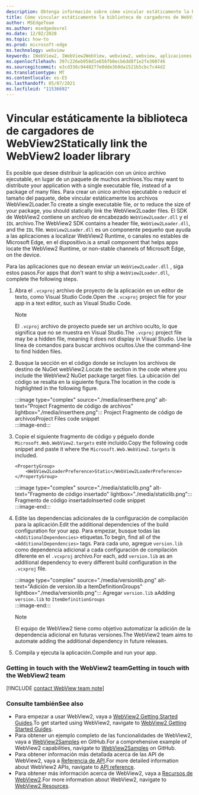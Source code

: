 ```yaml
---
description: Obtenga información sobre cómo vincular estáticamente la biblioteca de cargadores de WebView2.
title: Cómo vincular estáticamente la biblioteca de cargadores de WebView2
author: MSEdgeTeam
ms.author: msedgedevrel
ms.date: 12/02/2020
ms.topic: how-to
ms.prod: microsoft-edge
ms.technology: webview
keywords: IWebView2, IWebView2WebView, webview2, webview, aplicaciones de win32, win32, edge, ICoreWebView2, ICoreWebView2Host, control de explorador, html perimetral
ms.openlocfilehash: 397c226eb958d1e656fb0ecb6dd8f1e2fe300746
ms.sourcegitcommit: e3cd336c9448277e0dde3b9da1521b5cbc7c44d2
ms.translationtype: MT
ms.contentlocale: es-ES
ms.lasthandoff: 05/07/2021
ms.locfileid: "11536692"
---
```

# <a name="statically-link-the-webview2-loader-library"></a><span data-ttu-id="cbe5c-104">Vincular estáticamente la biblioteca de cargadores de WebView2</span><span class="sxs-lookup"><span data-stu-id="cbe5c-104">Statically link the WebView2 loader library</span></span>  

<span data-ttu-id="cbe5c-105">Es posible que desee distribuir la aplicación con un único archivo ejecutable, en lugar de un paquete de muchos archivos.</span><span class="sxs-lookup"><span data-stu-id="cbe5c-105">You may want to distribute your application with a single executable file, instead of a package of many files.</span></span> <span data-ttu-id="cbe5c-106">Para crear un único archivo ejecutable o reducir el tamaño del paquete, debe vincular estáticamente los archivos WebView2Loader.</span><span class="sxs-lookup"><span data-stu-id="cbe5c-106">To create a single executable file, or to reduce the size of your package, you should statically link the WebView2Loader files.</span></span> <span data-ttu-id="cbe5c-107">El SDK de WebView2 contiene un archivo de encabezado `WebView2Loader.dll` y el `IDL` archivo.</span><span class="sxs-lookup"><span data-stu-id="cbe5c-107">The WebView2 SDK contains a header file, `WebView2Loader.dll`, and the `IDL` file.</span></span> `WebView2Loader.dll` <span data-ttu-id="cbe5c-108">es un componente pequeño que ayuda a las aplicaciones a localizar WebView2 Runtime, o canales no estables de Microsoft Edge, en el dispositivo.</span><span class="sxs-lookup"><span data-stu-id="cbe5c-108">is a small component that helps apps locate the WebView2 Runtime, or non-stable channels of Microsoft Edge, on the device.</span></span>  

<span data-ttu-id="cbe5c-109">Para las aplicaciones que no desean enviar un `WebView2Loader.dll` , siga estos pasos.</span><span class="sxs-lookup"><span data-stu-id="cbe5c-109">For apps that don't want to ship a `WebView2Loader.dll`, complete the following steps.</span></span>  

1.  <span data-ttu-id="cbe5c-110">Abra el `.vcxproj` archivo de proyecto de la aplicación en un editor de texto, como Visual Studio Code.</span><span class="sxs-lookup"><span data-stu-id="cbe5c-110">Open the `.vcxproj` project file for your app in a text editor, such as Visual Studio Code.</span></span>  
    
    > [!NOTE]
    > <span data-ttu-id="cbe5c-111">El `.vcproj` archivo de proyecto puede ser un archivo oculto, lo que significa que no se muestra en Visual Studio.</span><span class="sxs-lookup"><span data-stu-id="cbe5c-111">The `.vcproj` project file may be a hidden file, meaning it does not display in Visual Studio.</span></span>  <span data-ttu-id="cbe5c-112">Use la línea de comandos para buscar archivos ocultos.</span><span class="sxs-lookup"><span data-stu-id="cbe5c-112">Use the command-line to find hidden files.</span></span>  
    
1.  <span data-ttu-id="cbe5c-113">Busque la sección en el código donde se incluyen los archivos de destino de NuGet webView2.</span><span class="sxs-lookup"><span data-stu-id="cbe5c-113">Locate the section in the code where you include the WebView2 NuGet package target files.</span></span>  <span data-ttu-id="cbe5c-114">La ubicación del código se resalta en la siguiente figura.</span><span class="sxs-lookup"><span data-stu-id="cbe5c-114">The location in the code is highlighted in the following figure.</span></span>  

    :::image type="complex" source="./media/inserthere.png" alt-text="Project Fragmento de código de archivos" lightbox="./media/inserthere.png":::
       <span data-ttu-id="cbe5c-116">Project Fragmento de código de archivos</span><span class="sxs-lookup"><span data-stu-id="cbe5c-116">Project Files code snippet</span></span>   
    :::image-end:::  
  
1.  <span data-ttu-id="cbe5c-117">Copie el siguiente fragmento de código y péguelo donde `Microsoft.Web.WebView2.targets` esté incluido.</span><span class="sxs-lookup"><span data-stu-id="cbe5c-117">Copy the following code snippet and paste it where the `Microsoft.Web.WebView2.targets` is included.</span></span>  

    ```xaml
    <PropertyGroup> 
        <WebView2LoaderPreference>Static</WebView2LoaderPreference> 
    </PropertyGroup>
    ```
      
    :::image type="complex" source="./media/staticlib.png" alt-text="Fragmento de código insertado" lightbox="./media/staticlib.png":::
       <span data-ttu-id="cbe5c-119">Fragmento de código insertado</span><span class="sxs-lookup"><span data-stu-id="cbe5c-119">Inserted code snippet</span></span>  
    :::image-end:::  
    
1.  <span data-ttu-id="cbe5c-120">Edite las dependencias adicionales de la configuración de compilación para la aplicación.</span><span class="sxs-lookup"><span data-stu-id="cbe5c-120">Edit the additional dependencies of the build configuration for your app.</span></span>  <span data-ttu-id="cbe5c-121">Para empezar, busque todas las `<AdditionalDependencies>` etiquetas.</span><span class="sxs-lookup"><span data-stu-id="cbe5c-121">To begin, find all of the `<AdditionalDependencies>` tags.</span></span> <span data-ttu-id="cbe5c-122">Para cada uno, agregue `version.lib` como dependencia adicional a cada configuración de compilación diferente en el `.vcxproj` archivo.</span><span class="sxs-lookup"><span data-stu-id="cbe5c-122">For each, add `version.lib` as an additional dependency to every different build configuration in the `.vcxproj` file.</span></span>  
    
    :::image type="complex" source="./media/versionlib.png" alt-text="Adición de version.lib a ItemDefinitionGroups" lightbox="./media/versionlib.png":::
       <span data-ttu-id="cbe5c-124">Agregar `version.lib` a</span><span class="sxs-lookup"><span data-stu-id="cbe5c-124">Adding `version.lib` to</span></span> `ItemDefinitionGroups`  
    :::image-end:::  
    
    > [!NOTE]
    > <span data-ttu-id="cbe5c-125">El equipo de WebView2 tiene como objetivo automatizar la adición de la dependencia adicional en futuras versiones.</span><span class="sxs-lookup"><span data-stu-id="cbe5c-125">The WebView2 team aims to automate adding the additional dependency in future releases.</span></span>  
    
1. <span data-ttu-id="cbe5c-126">Compila y ejecuta la aplicación.</span><span class="sxs-lookup"><span data-stu-id="cbe5c-126">Compile and run your app.</span></span>

### <a name="getting-in-touch-with-the-webview2-team"></a><span data-ttu-id="cbe5c-127">Getting in touch with the WebView2 team</span><span class="sxs-lookup"><span data-stu-id="cbe5c-127">Getting in touch with the WebView2 team</span></span>  

[!INCLUDE [contact WebView team note](../includes/contact-webview-team-note.md)]  

### <a name="see-also"></a><span data-ttu-id="cbe5c-128">Consulte también</span><span class="sxs-lookup"><span data-stu-id="cbe5c-128">See also</span></span>  

*   <span data-ttu-id="cbe5c-129">Para empezar a usar WebView2, vaya a [WebView2 Getting Started Guides][Webview2MainGettingStarted].</span><span class="sxs-lookup"><span data-stu-id="cbe5c-129">To get started using WebView2, navigate to [WebView2 Getting Started Guides][Webview2MainGettingStarted].</span></span>  
*   <span data-ttu-id="cbe5c-130">Para obtener un ejemplo completo de las funcionalidades de WebView2, vaya a [WebView2Samples][GithubMicrosoftedgeWebview2samples] en GitHub.</span><span class="sxs-lookup"><span data-stu-id="cbe5c-130">For a comprehensive example of WebView2 capabilities, navigate to [WebView2Samples][GithubMicrosoftedgeWebview2samples] on GitHub.</span></span>
*   <span data-ttu-id="cbe5c-131">Para obtener información más detallada acerca de las API de WebView2, vaya a [Referencia de API][Webview2ApiReference].</span><span class="sxs-lookup"><span data-stu-id="cbe5c-131">For more detailed information about WebView2 APIs, navigate to [API reference][Webview2ApiReference].</span></span>
*   <span data-ttu-id="cbe5c-132">Para obtener más información acerca de WebView2, vaya a [Recursos de WebView2][Webview2MainNextSteps].</span><span class="sxs-lookup"><span data-stu-id="cbe5c-132">For more information about WebView2, navigate to [WebView2 Resources][Webview2MainNextSteps].</span></span>

<!-- links -->  

[DevtoolsGuideChromiumMain]: ../index.md "Microsoft Edge (Chromium) Developer Tools | Microsoft Docs"  

[Webview2ApiReference]: ../webview2-api-reference.md "Microsoft Edge WebView2 API Reference | Microsoft Docs"  
[Webview2MainNextSteps]: ../index.md#next-steps "Pasos siguientes: introducción a Microsoft Edge WebView2 (versión preliminar) | Microsoft Docs"  
[Webview2MainGettingStarted]: ../index.md#getting-started "Introducción: introducción a Microsoft Edge WebView2 (versión preliminar) | Microsoft Docs"  

[GithubMicrosoftedgeWebviewfeedbackMain]: https://github.com/MicrosoftEdge/WebViewFeedback "Comentarios de WebView: MicrosoftEdge/WebViewFeedback | GitHub"  
[GithubMicrosoftedgeWebview2samples]: https://github.com/MicrosoftEdge/WebView2Samples "Ejemplos de WebView2: MicrosoftEdge/WebView2Samples | GitHub"  

[GithubMicrosoftVscodeJSDebugWhatsNew]: https://github.com/microsoft/vscode-js-debug#whats-new "¿Cuáles son las novedades? - Depurador de JavaScript para Visual Studio Code: microsoft/vscode-js-debug | GitHub"  

[GithubMicrosoftVscodeEdgeDebug2ReadmeChromiumWebviewApplications]: https://github.com/microsoft/vscode-edge-debug2/blob/master/README.md#microsoft-edge-chromium-webview-applications "Microsoft Edge webview (Chromium) - Visual Studio Code - Depurador para Microsoft Edge - microsoft/vscode-edge-debug2 | GitHub"  
